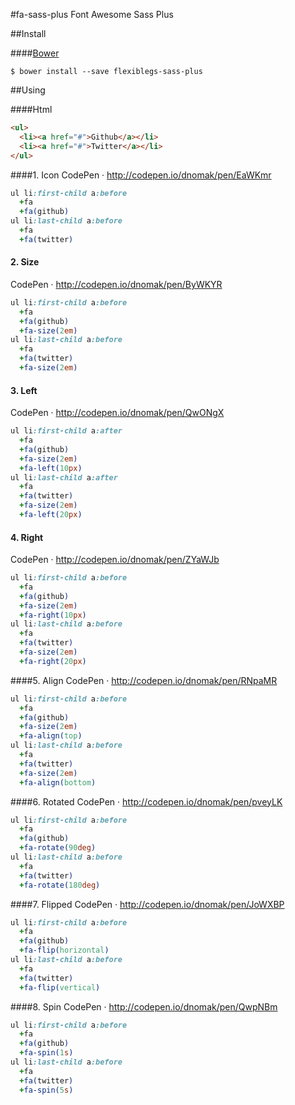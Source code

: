 #fa-sass-plus
Font Awesome Sass Plus

##Install

####[Bower](http://bower.io)
```
$ bower install --save flexiblegs-sass-plus
```

##Using

####Html
```html
<ul>
  <li><a href="#">Github</a></li>
  <li><a href="#">Twitter</a></li>
</ul>
```

####1. Icon
CodePen · http://codepen.io/dnomak/pen/EaWKmr
```sass
ul li:first-child a:before
  +fa
  +fa(github)
ul li:last-child a:before
  +fa
  +fa(twitter)
```

#### 2. Size
CodePen · http://codepen.io/dnomak/pen/ByWKYR
```sass
ul li:first-child a:before
  +fa
  +fa(github)
  +fa-size(2em)
ul li:last-child a:before
  +fa
  +fa(twitter)
  +fa-size(2em)
```

#### 3. Left
CodePen · http://codepen.io/dnomak/pen/QwONgX
```sass
ul li:first-child a:after
  +fa
  +fa(github)
  +fa-size(2em)
  +fa-left(10px)
ul li:last-child a:after
  +fa
  +fa(twitter)
  +fa-size(2em)
  +fa-left(20px)
```

#### 4. Right
CodePen · http://codepen.io/dnomak/pen/ZYaWJb
```sass
ul li:first-child a:before
  +fa
  +fa(github)
  +fa-size(2em)
  +fa-right(10px)
ul li:last-child a:before
  +fa
  +fa(twitter)
  +fa-size(2em)
  +fa-right(20px)
```

####5. Align
CodePen · http://codepen.io/dnomak/pen/RNpaMR
```sass
ul li:first-child a:before
  +fa
  +fa(github)
  +fa-size(2em)
  +fa-align(top)
ul li:last-child a:before
  +fa
  +fa(twitter)
  +fa-size(2em)
  +fa-align(bottom)
```

####6. Rotated
CodePen · http://codepen.io/dnomak/pen/pveyLK
```sass
ul li:first-child a:before
  +fa
  +fa(github)
  +fa-rotate(90deg)
ul li:last-child a:before
  +fa
  +fa(twitter)
  +fa-rotate(180deg)
```

####7. Flipped
CodePen · http://codepen.io/dnomak/pen/JoWXBP
```sass
ul li:first-child a:before
  +fa
  +fa(github)
  +fa-flip(horizontal)
ul li:last-child a:before
  +fa
  +fa(twitter)
  +fa-flip(vertical)
```

####8. Spin
CodePen · http://codepen.io/dnomak/pen/QwpNBm
```sass
ul li:first-child a:before
  +fa
  +fa(github)
  +fa-spin(1s)
ul li:last-child a:before
  +fa
  +fa(twitter)
  +fa-spin(5s)
```
